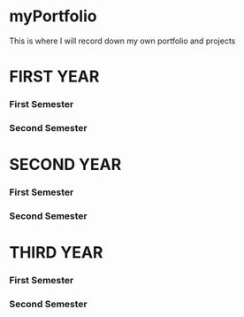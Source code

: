 # myPortfolio
This is where I will record down my own portfolio and projects

<h1>FIRST YEAR</h1>
<p></p>
<h3>First Semester </h3>
<p></p>

<h3>Second Semester </h3>
<p></p>

<h1>SECOND YEAR</h1>
<p></p>
<h3>First Semester </h3>
<p></p>

<h3>Second Semester </h3>
<p></p>
<h1>THIRD YEAR</h1>
<p></p>
<h3>First Semester </h3>
<p></p>

<h3>Second Semester </h3>
<p></p>
